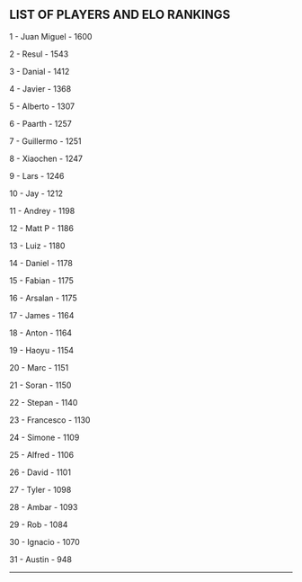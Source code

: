 ## LIST OF PLAYERS AND ELO RANKINGS


1 - Juan Miguel - 1600


2 - Resul - 1543


3 - Danial - 1412


4 - Javier - 1368


5 - Alberto - 1307


6 - Paarth - 1257


7 - Guillermo - 1251


8 - Xiaochen - 1247


9 - Lars - 1246


10 - Jay - 1212


11 - Andrey - 1198


12 - Matt P - 1186


13 - Luiz - 1180


14 - Daniel - 1178


15 - Fabian - 1175


16 - Arsalan - 1175


17 - James - 1164


18 - Anton - 1164


19 - Haoyu - 1154


20 - Marc - 1151


21 - Soran - 1150


22 - Stepan - 1140


23 - Francesco - 1130


24 - Simone - 1109


25 - Alfred - 1106


26 - David - 1101


27 - Tyler - 1098


28 - Ambar - 1093


29 - Rob - 1084


30 - Ignacio - 1070


31 - Austin - 948



--------------------------------------------------------------
